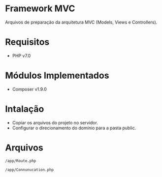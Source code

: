 # Framework MVC

Arquivos de preparação da arquitetura MVC (Models, Views e Controllers).

# Requisitos
* PHP v7.0

# Módulos Implementados
* Composer v1.9.0

# Intalação
* Copiar os arquivos do projeto no servidor.
* Configurar o direcionamento do domínio para a pasta public.

# Arquivos
```bash
/app/Route.php
```

```bash
/app/Connunucation.php
```
